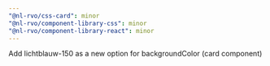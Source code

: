 ```yaml
---
"@nl-rvo/css-card": minor
"@nl-rvo/component-library-css": minor
"@nl-rvo/component-library-react": minor
---
```


Add lichtblauw-150 as a new option for backgroundColor (card component)
